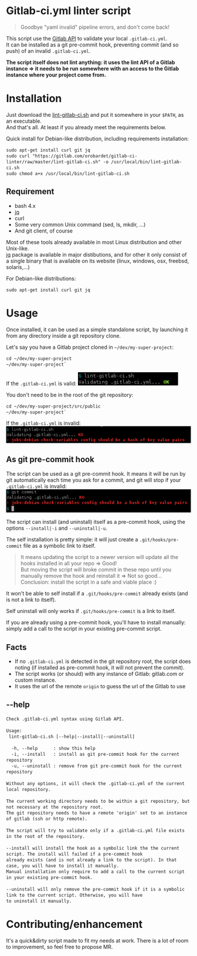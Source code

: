 # Gitlab-ci.yml linter script

> Goodbye "yaml invalid" pipeline errors, and don't come back!

This script use the [Gitlab API](https://docs.gitlab.com/ce/api/ci/lint.html) to validate your local `.gitlab-ci.yml`.  
It can be installed as a git pre-commit hook, preventing commit (and so push) of an invalid `.gitlab-ci.yml`. 

**The script itself does not lint anything: it uses the lint API of a Gitlab instance => it needs to be run somewhere with an access to the Gitlab instance where your project come from.**

# Installation

Just download the [lint-gitlab-ci.sh](lint-gitlab-ci.sh) and put it somewhere in your `$PATH`, as an executable.  
And that's all. At least if you already meet the requirements below.

Quick install for Debian-like distribution, including requirements installation:
``` 
sudo apt-get install curl git jq
sudo curl "https://gitlab.com/orobardet/gitlab-ci-linter/raw/master/lint-gitlab-ci.sh" -o /usr/local/bin/lint-gitlab-ci.sh
sudo chmod a+x /usr/local/bin/lint-gitlab-ci.sh
```

## Requirement

- bash 4.x
- [jq](https://stedolan.github.io/jq/)
- curl
- Some very common Unix command (sed, ls, mkdir, ...) 
- And git client, of course

Most of these tools already available in most Linux distribution and other Unix-like.  
[jq](https://stedolan.github.io/jq/) package is available in major distibutions, and for other it only consist of a single 
 binary that is available on its website (linux, windows, osx, freebsd, solaris,...)

For Debian-like distributions:
```shell
sudo apt-get install curl git jq
```

# Usage

Once installed, it can be used as a simple standalone script, by launching it from any directory 
inside a git repository clone.

Let's say you have a Gitlab project cloned in `~/dev/my-super-project`:

```shell
cd ~/dev/my-super-project
~/dev/my-super-project`
```
If the `.gitlab-ci.yml` is valid:
![.gitlab-ci.yml is valid!](doc/screen-standalone-ok.png)

You don't need to be in the root of the git repository:
```shell
cd ~/dev/my-super-project/src/public
~/dev/my-super-project`
```
If the `.gitlab-ci.yml` is invalid:
![Arg! An error!](doc/screen-standalone-ko.png)

## As git pre-commit hook

The script can be used as a git pre-commit hook. It means it will be run by git automatically each time you ask for a 
commit, and git will stop if your `.gitlab-ci.yml` is invalid:
![Thanks alerting me!](doc/screen-hook-ko.png)

The script can install (and uninstall) itself as a pre-commit hook, using the options `--install|-i` and `--uninstall|-u`.

The self installation is pretty simple: it will just create a `.git/hooks/pre-commit` file as a symbolic link to itself.

> It means updating the script to a newer version will update all the hooks installed in all your repo => Good!  
> But moving the script will broke commit in these repo until you manually remove the hook and reinstall it => Not so good...  
> Conclusion: install the script in a safe and viable place :)

It won't be able to self install if a `.git/hooks/pre-commit` already exists (and is not a link to itself).
 
Self uninstall will only works if `.git/hooks/pre-commit` is a link to itself.

If you are already using a pre-commit hook, you'll have to install manually: simply add a call to the script in your 
existing pre-commit script.

## Facts

- If no `.gitlab-ci.yml` is detected in the git repository root, the script does noting (if installed as pre-commit hook, it will not prevent the commit).
- The script works (or should) with any instance of Gitlab: gitlab.com or custom instance.
- It uses the url of the remote `origin` to guess the url of the Gitlab to use

## --help 

```
Check .gitlab-ci.yml syntax using Gitlab API.

Usage:
 lint-gitlab-ci.sh [--help|--install|--uninstall]

  -h, --help      : show this help
  -i, --install   : install as git pre-commit hook for the current repository
  -u, --uninstall : remove from git pre-commit hook for the current repository

Without any options, it will check the .gitlab-ci.yml of the current local repository.

The current working directory needs to be within a git repository, but not necessary at the repository root.
The git repository needs to have a remote 'origin' set to an instance of gitlab (ssh or http remote).

The script will try to validate only if a .gitlab-ci.yml file exists in the root of the repository.

--install will install the hook as a symbolic link the the current script. The install will failed if a pre-commit hook
already exists (and is not already a link to the script). In that case, you will have to install it manually.
Manual installation only require to add a call to the current script in your existing pre-commit hook.

--uninstall will only remove the pre-commit hook if it is a symbolic link to the current script. Otherwise, you will have
to uninstall it manually.
```

# Contributing/enhancement

It's a quick&dirty script made to fit my needs at work. There is a lot of room to improvement, so feel free to propose MR.